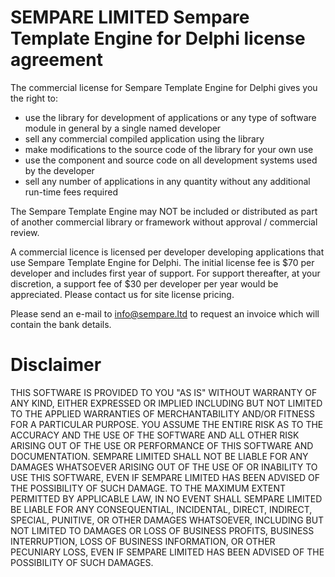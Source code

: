 # SEMPARE LIMITED Sempare Template Engine for Delphi license agreement

The commercial license for Sempare Template Engine for Delphi gives you the right to:

- use the library for development of applications or any type of software module in general by a single named developer
- sell any commercial compiled application using the library
- make modifications to the source code of the library for your own use
- use the component and source code on all development systems used by the developer
- sell any number of applications in any quantity without any additional run-time fees required

The Sempare Template Engine may NOT be included or distributed as part of another commercial library or framework without approval / commercial review.

A commercial licence is licensed per developer developing applications that use Sempare Template Engine for Delphi. 
The initial license fee is $70 per developer and includes first year of support. For support thereafter, at your discretion, 
a support fee of $30 per developer per year would be appreciated. Please contact us for site license pricing.

Please send an e-mail to info@sempare.ltd to request an invoice which will contain the bank details.

# Disclaimer

THIS SOFTWARE IS PROVIDED TO YOU "AS IS" WITHOUT WARRANTY OF ANY KIND, EITHER EXPRESSED OR IMPLIED INCLUDING 
BUT NOT LIMITED TO THE APPLIED WARRANTIES OF MERCHANTABILITY AND/OR FITNESS FOR A PARTICULAR PURPOSE. 
YOU ASSUME THE ENTIRE RISK AS TO THE ACCURACY AND THE USE OF THE SOFTWARE AND ALL OTHER RISK ARISING OUT OF THE 
USE OR PERFORMANCE OF THIS SOFTWARE AND DOCUMENTATION. 
SEMPARE LIMITED SHALL NOT BE LIABLE FOR ANY DAMAGES WHATSOEVER ARISING OUT OF THE USE OF OR INABILITY TO 
USE THIS SOFTWARE, EVEN IF SEMPARE LIMITED HAS BEEN ADVISED OF THE POSSIBILITY OF SUCH DAMAGE. 
TO THE MAXIMUM EXTENT PERMITTED BY APPLICABLE LAW, IN NO EVENT SHALL SEMPARE LIMITED BE LIABLE FOR ANY 
CONSEQUENTIAL, INCIDENTAL, DIRECT, INDIRECT, SPECIAL, PUNITIVE, OR OTHER DAMAGES WHATSOEVER, INCLUDING BUT NOT 
LIMITED TO DAMAGES OR LOSS OF BUSINESS PROFITS, BUSINESS INTERRUPTION, LOSS OF BUSINESS INFORMATION, OR OTHER 
PECUNIARY LOSS, EVEN IF SEMPARE LIMITED HAS BEEN ADVISED OF THE POSSIBILITY OF SUCH DAMAGES. 

